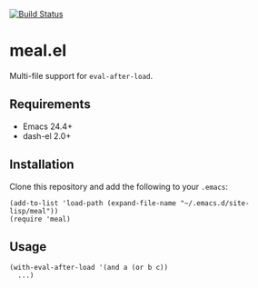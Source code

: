 [![Build Status](https://travis-ci.com/twlz0ne/meal.el.svg?branch=master)](https://travis-ci.com/twlz0ne/meal.el)

# meal.el

Multi-file support for `eval-after-load`.

## Requirements

- Emacs 24.4+
- dash-el 2.0+

## Installation

Clone this repository and add the following to your `.emacs`:

```elisp
(add-to-list 'load-path (expand-file-name "~/.emacs.d/site-lisp/meal"))
(require 'meal)
```

## Usage

```elisp
(with-eval-after-load '(and a (or b c))
  ...)
```
